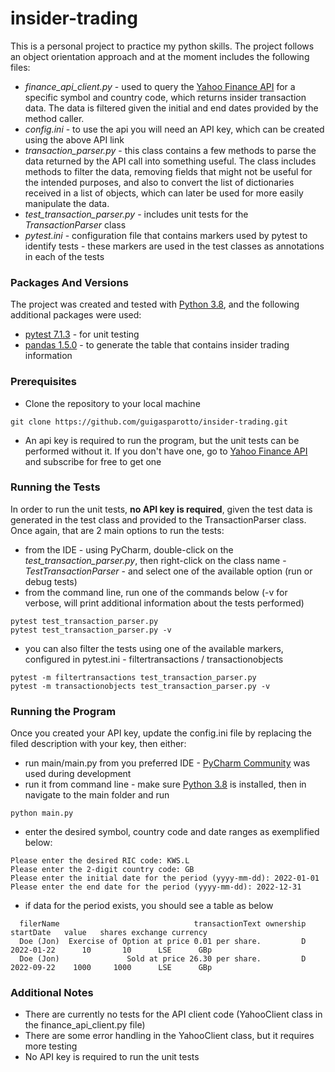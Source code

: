 # insider-trading 

This is a personal project to practice my python skills. The project follows an object orientation approach and at the moment includes the following files:
* *finance_api_client.py* - used to query the [Yahoo Finance API](https://rapidapi.com/apidojo/api/yh-finance/) for a specific symbol and country code, which returns insider transaction data. The data is filtered given the initial and end dates provided by the method caller.
* *config.ini* - to use the api you will need an API key, which can be created using the above API link
* *transaction_parser.py* - this class contains a few methods to parse the data returned by the API call into something useful. The class includes methods to filter the data, removing fields that might not be useful for the intended purposes, and also to convert the list of dictionaries received in a list of objects, which can later be used for more easily manipulate the data.
* *test_transaction_parser.py* - includes unit tests for the *TransactionParser* class
* *pytest.ini* - configuration file that contains markers used by pytest to identify tests - these markers are used in the test classes as annotations in each of the tests

### Packages And Versions

The project was created and tested with [Python 3.8](https://www.python.org/downloads/release/python-380/), and the following additional packages were used:
* [pytest 7.1.3](https://pypi.org/project/pytest/) - for unit testing
* [pandas 1.5.0](https://pypi.org/project/pandas/) - to generate the table that contains insider trading information

### Prerequisites
* Clone the repository to your local machine
```
git clone https://github.com/guigasparotto/insider-trading.git
```

* An api key is required to run the program, but the unit tests can be performed without it. If you don't have one, go to [Yahoo Finance API](https://rapidapi.com/apidojo/api/yh-finance/) and subscribe for free to get one

### Running the Tests

In order to run the unit tests, **no API key is required**, given the test data is generated in the test class and provided to the TransactionParser class. Once again, that are 2 main options to run the tests:
* from the IDE - using PyCharm, double-click on the *test_transaction_parser.py*, then right-click on the class name - *TestTransactionParser* - and select one of the available option (run or debug tests)
* from the command line, run one of the commands below (-v for verbose, will print additional information about the tests performed)
```
pytest test_transaction_parser.py
pytest test_transaction_parser.py -v
```
* you can also filter the tests using one of the available markers, configured in pytest.ini - filtertransactions / transactionobjects
```
pytest -m filtertransactions test_transaction_parser.py
pytest -m transactionobjects test_transaction_parser.py -v
```

### Running the Program

Once you created your API key, update the config.ini file by replacing the filed description with your key, then either:
* run main/main.py from you preferred IDE - [PyCharm Community](https://www.jetbrains.com/pycharm/download/) was used during development
* run it from command line - make sure [Python 3.8](https://www.python.org/downloads/release/python-380/) is installed, then in navigate to the main folder and run 
```
python main.py 
```
* enter the desired symbol, country code and date ranges as exemplified below:
```
Please enter the desired RIC code: KWS.L
Please enter the 2-digit country code: GB
Please enter the initial date for the period (yyyy-mm-dd): 2022-01-01
Please enter the end date for the period (yyyy-mm-dd): 2022-12-31
```
* if data for the period exists, you should see a table as below
```
  filerName                              transactionText ownership   startDate   value   shares exchange currency
  Doe (Jon)  Exercise of Option at price 0.01 per share.         D  2022-01-22      10       10      LSE      GBp
  Doe (Jon)               Sold at price 26.30 per share.         D  2022-09-22    1000     1000      LSE      GBp

```

### Additional Notes

* There are currently no tests for the API client code (YahooClient class in the finance_api_client.py file)
* There are some error handling in the YahooClient class, but it requires more testing
* No API key is required to run the unit tests 
